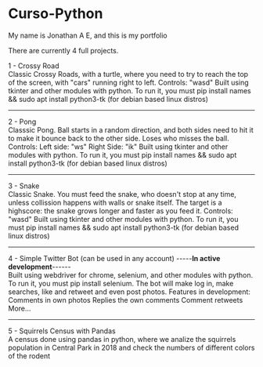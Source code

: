 # Curso-Python

My name is Jonathan A E, and this is my portfolio


There are currently 4 full projects.

1 - Crossy Road<br>
Classic Crossy Roads, with a turtle, where you need to try to reach the top of the screen, with "cars" running right to left.
Controls:
"wasd"
Built using tkinter and other modules with python. To run it, you must pip install names && sudo apt install python3-tk (for debian based linux distros)

---------------------------------------------------------------------------------------------------------

2 - Pong<br>
Classsic Pong. Ball starts in a random direction, and both sides need to hit it to make it bounce back to the other side. Loses who misses the ball.
Controls:
Left side: "ws" Right Side: "ik"
Built using tkinter and other modules with python. To run it, you must pip install names && sudo apt install python3-tk (for debian based linux distros)

---------------------------------------------------------------------------------------------------------

3 - Snake<br>
Classic Snake. You must feed the snake, who doesn't stop at any time, unless collission happens with walls or snake itself. The target is a highscore:
the snake grows longer and faster as you feed it.
Controls:
"wasd"
Built using tkinter and other modules with python. To run it, you must pip install names && sudo apt install python3-tk (for debian based linux distros)

---------------------------------------------------------------------------------------------------------

4 - Simple Twitter Bot (can be used in any account) -----<b>In active development</b>------<br>
Built using webdriver for chrome, selenium,  and other modules with python. To run it, you must pip install selenium.
The bot will make log in, make searches, like and retweet and even post photos.
Features in development:
Comments in own photos
Replies the own comments
Comment retweets
More...

---------------------------------------------------------------------------------------------------------

5 - Squirrels Census with Pandas<br>
A census done using pandas in python, where we analize the squirrels population in Central Park in 2018 and check the numbers of different colors of the rodent
